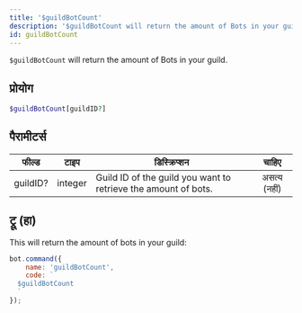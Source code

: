 ```yaml
---
title: '$guildBotCount'
description: '$guildBotCount will return the amount of Bots in your guild.'
id: guildBotCount
---
```


`$guildBotCount` will return the amount of Bots in your guild.

## प्रोयोग

```php
$guildBotCount[guildID?]
```

## पैरामीटर्स

| फील्ड    | टाइप    | डिस्क्रिप्शन                                                   |    चाहिए     |
| -------- | ------- | -------------------------------------------------------------- |:------------:|
| guildID? | integer | Guild ID of the guild you want to retrieve the amount of bots. | असत्य (नहीं) |

## ट्रू (हा)

This will return the amount of bots in your guild:

```javascript
bot.command({
    name: 'guildBotCount',
    code: `
  $guildBotCount
  `
});
```